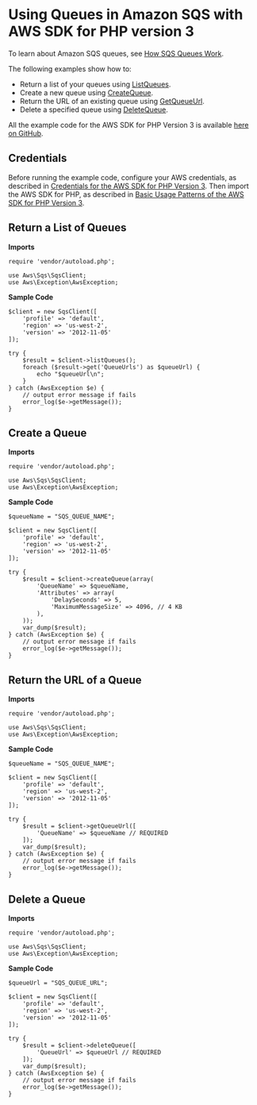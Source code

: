 # Using Queues in Amazon SQS with AWS SDK for PHP version 3<a name="sqs-examples-using-queues"></a>

To learn about Amazon SQS queues, see [How SQS Queues Work](https://docs.aws.amazon.com/AWSSimpleQueueService/latest/SQSDeveloperGuide/sqs-how-it-works.html)\.

The following examples show how to:
+ Return a list of your queues using [ListQueues](https://docs.aws.amazon.com/aws-sdk-php/v3/api/api-sqs-2012-11-05.html#listqueues)\.
+ Create a new queue using [CreateQueue](https://docs.aws.amazon.com/aws-sdk-php/v3/api/api-sqs-2012-11-05.html#createqueue)\.
+ Return the URL of an existing queue using [GetQueueUrl](https://docs.aws.amazon.com/aws-sdk-php/v3/api/api-sqs-2012-11-05.html#getqueueurl)\.
+ Delete a specified queue using [DeleteQueue](https://docs.aws.amazon.com/aws-sdk-php/v3/api/api-sqs-2012-11-05.html#deletequeue)\.

All the example code for the AWS SDK for PHP Version 3 is available [here on GitHub](https://github.com/awsdocs/aws-doc-sdk-examples/tree/master/php/example_code)\.

## Credentials<a name="credentials"></a>

Before running the example code, configure your AWS credentials, as described in [Credentials for the AWS SDK for PHP Version 3](guide_credentials.md)\. Then import the AWS SDK for PHP, as described in [Basic Usage Patterns of the AWS SDK for PHP Version 3](getting-started_basic-usage.md)\.

## Return a List of Queues<a name="return-a-list-of-queues"></a>

 **Imports** 

```
require 'vendor/autoload.php';

use Aws\Sqs\SqsClient; 
use Aws\Exception\AwsException;
```

 **Sample Code** 

```
$client = new SqsClient([
    'profile' => 'default',
    'region' => 'us-west-2',
    'version' => '2012-11-05'
]);

try {
    $result = $client->listQueues();
    foreach ($result->get('QueueUrls') as $queueUrl) {
        echo "$queueUrl\n";
    }
} catch (AwsException $e) {
    // output error message if fails
    error_log($e->getMessage());
}
```

## Create a Queue<a name="create-a-queue"></a>

 **Imports** 

```
require 'vendor/autoload.php';

use Aws\Sqs\SqsClient; 
use Aws\Exception\AwsException;
```

 **Sample Code** 

```
$queueName = "SQS_QUEUE_NAME";
 
$client = new SqsClient([
    'profile' => 'default',
    'region' => 'us-west-2',
    'version' => '2012-11-05'
]);

try {
    $result = $client->createQueue(array(
        'QueueName' => $queueName,
        'Attributes' => array(
            'DelaySeconds' => 5,
            'MaximumMessageSize' => 4096, // 4 KB
        ),
    ));
    var_dump($result);
} catch (AwsException $e) {
    // output error message if fails
    error_log($e->getMessage());
}
```

## Return the URL of a Queue<a name="return-the-url-of-a-queue"></a>

 **Imports** 

```
require 'vendor/autoload.php';

use Aws\Sqs\SqsClient; 
use Aws\Exception\AwsException;
```

 **Sample Code** 

```
$queueName = "SQS_QUEUE_NAME";
 
$client = new SqsClient([
    'profile' => 'default',
    'region' => 'us-west-2',
    'version' => '2012-11-05'
]);

try {
    $result = $client->getQueueUrl([
        'QueueName' => $queueName // REQUIRED
    ]);
    var_dump($result);
} catch (AwsException $e) {
    // output error message if fails
    error_log($e->getMessage());
}
```

## Delete a Queue<a name="delete-a-queue"></a>

 **Imports** 

```
require 'vendor/autoload.php';

use Aws\Sqs\SqsClient; 
use Aws\Exception\AwsException;
```

 **Sample Code** 

```
$queueUrl = "SQS_QUEUE_URL";
 
$client = new SqsClient([
    'profile' => 'default',
    'region' => 'us-west-2',
    'version' => '2012-11-05'
]);

try {
    $result = $client->deleteQueue([
        'QueueUrl' => $queueUrl // REQUIRED
    ]);
    var_dump($result);
} catch (AwsException $e) {
    // output error message if fails
    error_log($e->getMessage());
}
```